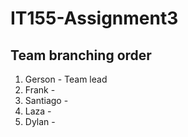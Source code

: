 # IT155-Assignment3

## Team branching order

1. Gerson - Team lead
2. Frank -
3. Santiago -
4. Laza - 
5. Dylan - 
